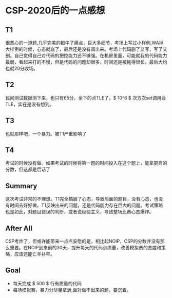 # CSP-2020后的一点感想

## T1
很恶心的一道题,几乎完美的戳中了痛点，巨大多细节，考场上写过小样例,WA掉大样例的时候，心态就崩了，最后还是没有调出来。考场上代码删了又写，写了又删。自己觉得自己对代码的把控能力还不够强。在机房里面，可能就我的代码能力最弱，看起来打的不慢，但是代码的问题却很多，时间还是被拖得很长，最后大约也就20分收场。

## T2
民间测试数据测下来，也只有65分，余下的点TLE了。$ 10^6 $ 次方次set调用会TLE，实在是没有想到。

## T3
也就那样吧，一个暴力。被T1严重影响了

## T4
考试的时候没有做。如果考试的时候将第一题的时间投入在这个题上，能拿更高的分数，但这都是后话了

## Summary
这次考试非常的不理想。T1完全搞崩了心态，导致后面的题目，没有心态，也没有时间去好好做。T1反映出来的问题，还是代码能力存在巨大的问题。考试策略也是如此，对题目错误的判断，或者说经验主义，导致整场比赛心态爆炸。

## After All
CSP考炸了，但或许能带来一点点安慰的是，相比起NOIP，CSP的分数并没有那么重要。在NOIP到来前的30天，提升每天的代码训练量，改善模拟赛的态度和策略，应该还能亡羊补牢。

## Goal
- 每天完成 $ 500 $ 行有质量的代码
- 每场模拟赛，暴力分尽量拿满,面对做不出来的题，要沉着。